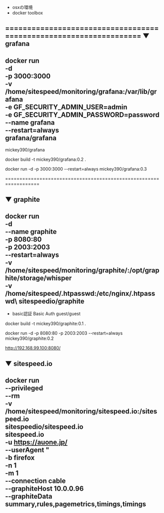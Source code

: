 
* osxの環境
* docker toolbox

==================================================================
▼ grafana
---------------------------------------------
docker run \
-d \
-p 3000:3000 \
-v /home/sitespeed/monitoring/grafana:/var/lib/grafana \
-e GF_SECURITY_ADMIN_USER=admin \
-e GF_SECURITY_ADMIN_PASSWORD=password \
--name grafana \
--restart=always \
 grafana/grafana
---------------------------------------------


mickey390/grafana





docker build -t mickey390/grafana:0.2 .


docker run -d -p 3000:3000 --restart=always mickey390/grafana:0.3


==================================================================

▼ graphite
---------------------------------------------
docker run\
-d\
--name graphite\
-p 8080:80\
-p 2003:2003\
--restart=always\
-v /home/sitespeed/monitoring/graphite/:/opt/graphite/storage/whisper\
-v /home/sitespeed/.htpasswd:/etc/nginx/.htpasswd\ 
sitespeedio/graphite
---------------------------------------------

* basic認証 Basic Auth guest/guest


docker build -t mickey390/graphite:0.1 .

docker run -d -p 8080:80 -p 2003:2003 --restart=always mickey390/graphite:0.2


http://192.168.99.100:8080/

▼ sitespeed.io
---------------------------------------------
docker run \
--privileged \
--rm \
-v /home/sitespeed/monitoring/sitespeed.io:/sitespeed.io \
sitespeedio/sitespeed.io \
sitespeed.io \
-u https://auone.jp/ \
--userAgent     " \
-b firefox \
-n 1 \
-m 1 \
--connection cable \
--graphiteHost 10.0.0.96 \
--graphiteData summary,rules,pagemetrics,timings,timings
---------------------------------------------
